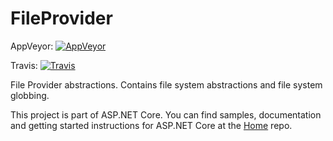 FileProvider
==========
AppVeyor: [![AppVeyor](https://ci.appveyor.com/api/projects/status/8pryt261xf7q0cb6/branch/dev?svg=true)](https://ci.appveyor.com/project/aspnetci/FileSystem/branch/dev)

Travis:   [![Travis](https://travis-ci.org/aspnet/FileSystem.svg?branch=dev)](https://travis-ci.org/aspnet/FileSystem)

File Provider abstractions. Contains file system abstractions and file system globbing.

This project is part of ASP.NET Core. You can find samples, documentation and getting started instructions for ASP.NET Core at the [Home](https://github.com/aspnet/home) repo.
